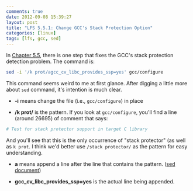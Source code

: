 ```yaml
---
comments: true
date: 2012-09-08 15:39:27
layout: post
title: "LFS 5.5.1: Change GCC's Stack Protection Option"
categories: [linux]
tags: [lfs, gcc, sed]
---
```


In [Chapter 5.5][5.5], there is one step that fixes the GCC's stack protection
detection problem. The command is:

``` bash
sed -i '/k prot/agcc_cv_libc_provides_ssp=yes' gcc/configure
```

[5.5]: http://www.linuxfromscratch.org/lfs/view/stable/chapter05/gcc-pass1.html

<!-- more -->

This command seems weird to me at first glance. After digging a little more
about `sed` command, it's intention is much clear.

- **-i** means change the file (i.e., `gcc/configure`) in place

- **/k prot/** is the pattern. If you look at `gcc/configure`, you'll find a
line (around 26695) of comment that says:

``` bash
# Test for stack protector support in target C library
```

And you'll see that this is the only occurrence of "stack protector" (as well
as `k prot`. I think we'd better use `/stack protector/` as the pattern for
easy understanding.

- **a** means append a line after the line that contains the pattern. ([sed document][doc])

- **gcc_cv_libc_provides_ssp=yes** is the actual line being appended.

[doc]: http://www.grymoire.com/Unix/Sed.html#uh-40
